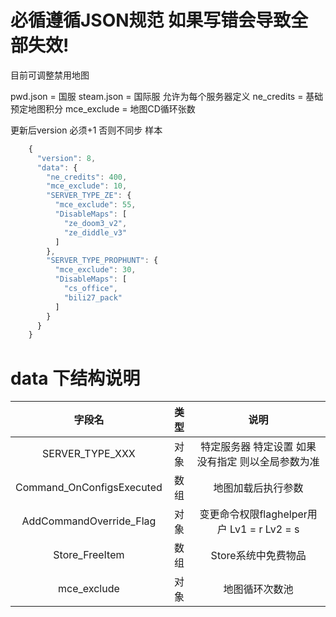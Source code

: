 # 必循遵循JSON规范 如果写错会导致全部失效!

目前可调整禁用地图

pwd.json = 国服
steam.json = 国际服
允许为每个服务器定义
ne_credits  = 基础预定地图积分
mce_exclude  = 地图CD循环张数

更新后version 必须+1 否则不同步
样本
```javascript
    {
      "version": 8,
      "data": {
        "ne_credits": 400,
        "mce_exclude": 10,
        "SERVER_TYPE_ZE": {
          "mce_exclude": 55,
          "DisableMaps": [
            "ze_doom3_v2",
            "ze_diddle_v3"
          ]
        },
        "SERVER_TYPE_PROPHUNT": {
          "mce_exclude": 30,
          "DisableMaps": [
            "cs_office",
            "bili27_pack"
          ]
        }
      }
    }
```


# data 下结构说明
字段名 | 类型 | 说明
:-: | :-: | :-:
SERVER_TYPE_XXX           | 对象 | 特定服务器 特定设置 如果没有指定 则以全局参数为准
Command_OnConfigsExecuted | 数组 | 地图加载后执行参数
AddCommandOverride_Flag   | 对象 | 变更命令权限flaghelper用户 Lv1 = r Lv2 = s
Store_FreeItem            | 数组 | Store系统中免费物品
mce_exclude               | 对象 | 地图循环次数池              



